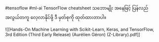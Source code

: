 #tensoflow #ml-ai 
TensorFlow cheatsheet သဘောမျိုး အနေဖြင့် ပြန်လည် အလွယ်တကူ လေ့လာနိုင်ဖို့ ဒီ မှတ်စုကို ထုတ်ထားတာပါ။

![[Hands-On Machine Learning with Scikit-Learn, Keras, and TensorFlow, 3rd Edition (Third Early Release) (Aurélien Géron) (Z-Library).pdf]]

